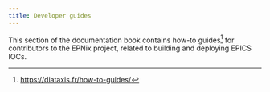 ```yaml
---
title: Developer guides
---
```


This section of the documentation book contains how-to guides[^1] for contributors to the EPNix project, related to building and deploying EPICS IOCs.

[^1]: <https://diataxis.fr/how-to-guides/>

